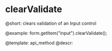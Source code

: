 clearValidate
=============

@short: clears validation of an Input control





@example:
form.getItem("input").clearValidate();


@template: api_method
@descr:


